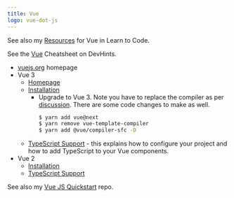```yaml
---
title: Vue
logo: vue-dot-js
---
```


See also my [Resources](https://github.com/MichaelCurrin/learn-to-code/blob/master/en/topics/scripting_languages/JavaScript/libraries/vue.md) for Vue in Learn to Code.

See the [Vue](https://devhints.io/vue) Cheatsheet on DevHints.

- [vuejs.org](https://vuejs.org/) homepage
- Vue 3
    - [Homepage](https://v3.vuejs.org/)
    - [Installation](https://v3.vuejs.org/guide/installation.html)
        - Upgrade to Vue 3. Note you have to replace the compiler as per [discussion](https://stackoverflow.com/questions/63863222/after-upgrading-to-vue-3-cannot-find-module-vue-compiler-sfc-package-json). There are some code changes to make as well.
            ```sh
            $ yarn add vue@next
            $ yarn remove vue-template-compiler
            $ yarn add @vue/compiler-sfc -D
            ```
    - [TypeScript Support](https://v3.vuejs.org/guide/typescript-support.html) - this explains how to configure your project and how to add TypeScript to your Vue components.
- Vue 2
    - [Installation](https://vuejs.org/v2/guide/installation.html)
    - [TypeScript Support](https://vuejs.org/v2/guide/typescript.html)


See also my [Vue JS Quickstart](https://github.com/MichaelCurrin/vue-quickstart) repo.
